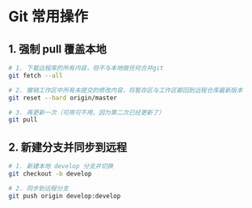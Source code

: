 # Git 常用操作

## 1. 强制 pull 覆盖本地

```bash
# 1. 下载远程库的所有内容，但不与本地做任何合并git
git fetch --all

# 2. 撤销工作区中所有未提交的修改内容，将暂存区与工作区都回到远程仓库最新版本
git reset --hard origin/master

# 3. 再更新一次（可用可不用，因为第二次已经更新了）
git pull
```

## 2. 新建分支并同步到远程

```bash
# 1. 新建本地 develop 分支并切换
git checkout -b develop

# 2. 同步到远程分支
git push origin develop:develop
```

